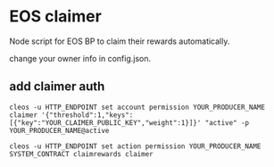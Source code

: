 # EOS claimer

Node script for EOS BP to claim their rewards automatically.

change your owner info in config.json.

## add claimer auth

```
cleos -u HTTP_ENDPOINT set account permission YOUR_PRODUCER_NAME claimer '{"threshold":1,"keys":[{"key":"YOUR_CLAIMER_PUBLIC_KEY","weight":1}]}' "active" -p YOUR_PRODUCER_NAME@active 

cleos -u HTTP_ENDPOINT set action permission YOUR_PRODUCER_NAME SYSTEM_CONTRACT claimrewards claimer
```